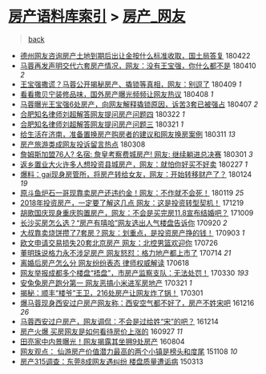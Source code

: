 [房产语料库索引](../../README.md)  > [房产_网友](房产_网友.md)
====
> [back](../README.md)

- [德州网友咨询房产土地到期后出让金按什么标准收取，国土局答复](http://jkwz.applinzi.com/ittc/7094174196462781456.html#%E5%BE%B7%E5%B7%9E%E7%BD%91%E5%8F%8B%E5%92%A8%E8%AF%A2%E6%88%BF%E4%BA%A7%E5%9C%9F%E5%9C%B0%E5%88%B0%E6%9C%9F%E5%90%8E%E5%87%BA%E8%AE%A9%E9%87%91%E6%8C%89%E4%BB%80%E4%B9%88%E6%A0%87%E5%87%86%E6%94%B6%E5%8F%96%EF%BC%8C%E5%9B%BD%E5%9C%9F%E5%B1%80%E7%AD%94%E5%A4%8D) 180422  
- [马蓉再发声明交代六套房产情况，网友：没有王宝强，你什么都不是](http://jkwz.applinzi.com/ittc/7090278293783970826.html#%E9%A9%AC%E8%93%89%E5%86%8D%E5%8F%91%E5%A3%B0%E6%98%8E%E4%BA%A4%E4%BB%A3%E5%85%AD%E5%A5%97%E6%88%BF%E4%BA%A7%E6%83%85%E5%86%B5%EF%BC%8C%E7%BD%91%E5%8F%8B%EF%BC%9A%E6%B2%A1%E6%9C%89%E7%8E%8B%E5%AE%9D%E5%BC%BA%EF%BC%8C%E4%BD%A0%E4%BB%80%E4%B9%88%E9%83%BD%E4%B8%8D%E6%98%AF) 180410 *2* 
- [王宝强撒谎？马蓉公开揭秘房产、撬锁等真相，网友：别逗了](http://jkwz.applinzi.com/ittc/7089952252569846801.html#%E7%8E%8B%E5%AE%9D%E5%BC%BA%E6%92%92%E8%B0%8E%EF%BC%9F%E9%A9%AC%E8%93%89%E5%85%AC%E5%BC%80%E6%8F%AD%E7%A7%98%E6%88%BF%E4%BA%A7%E3%80%81%E6%92%AC%E9%94%81%E7%AD%89%E7%9C%9F%E7%9B%B8%EF%BC%8C%E7%BD%91%E5%8F%8B%EF%BC%9A%E5%88%AB%E9%80%97%E4%BA%86) 180409 *1* 
- [看看撒贝宁装修品味，国外房产曝光频频让网友热议](http://jkwz.applinzi.com/ittc/7089232696935187463.html#%E7%9C%8B%E7%9C%8B%E6%92%92%E8%B4%9D%E5%AE%81%E8%A3%85%E4%BF%AE%E5%93%81%E5%91%B3%EF%BC%8C%E5%9B%BD%E5%A4%96%E6%88%BF%E4%BA%A7%E6%9B%9D%E5%85%89%E9%A2%91%E9%A2%91%E8%AE%A9%E7%BD%91%E5%8F%8B%E7%83%AD%E8%AE%AE) 180408 *1* 
- [马蓉曝光王宝强6处房产，向网友解释撬锁原因，诉苦3套已被强占](http://jkwz.applinzi.com/ittc/7089297220656694279.html#%E9%A9%AC%E8%93%89%E6%9B%9D%E5%85%89%E7%8E%8B%E5%AE%9D%E5%BC%BA6%E5%A4%84%E6%88%BF%E4%BA%A7%EF%BC%8C%E5%90%91%E7%BD%91%E5%8F%8B%E8%A7%A3%E9%87%8A%E6%92%AC%E9%94%81%E5%8E%9F%E5%9B%A0%EF%BC%8C%E8%AF%89%E8%8B%A63%E5%A5%97%E5%B7%B2%E8%A2%AB%E5%BC%BA%E5%8D%A0) 180407 *2* 
- [合肥知名律师刘超解答网友提问房产问题四](http://jkwz.applinzi.com/ittc/7083410973446898695.html#%E5%90%88%E8%82%A5%E7%9F%A5%E5%90%8D%E5%BE%8B%E5%B8%88%E5%88%98%E8%B6%85%E8%A7%A3%E7%AD%94%E7%BD%91%E5%8F%8B%E6%8F%90%E9%97%AE%E6%88%BF%E4%BA%A7%E9%97%AE%E9%A2%98%E5%9B%9B) 180322 *1* 
- [合肥知名律师刘超解答网友提问房产问题三](http://jkwz.applinzi.com/ittc/7083006460449784842.html#%E5%90%88%E8%82%A5%E7%9F%A5%E5%90%8D%E5%BE%8B%E5%B8%88%E5%88%98%E8%B6%85%E8%A7%A3%E7%AD%94%E7%BD%91%E5%8F%8B%E6%8F%90%E9%97%AE%E6%88%BF%E4%BA%A7%E9%97%AE%E9%A2%98%E4%B8%89) 180321 *1* 
- [给生活在济南，准备置换房产购房者的建议和网友换房案例](http://jkwz.applinzi.com/ittc/7079291385809470475.html#%E7%BB%99%E7%94%9F%E6%B4%BB%E5%9C%A8%E6%B5%8E%E5%8D%97%EF%BC%8C%E5%87%86%E5%A4%87%E7%BD%AE%E6%8D%A2%E6%88%BF%E4%BA%A7%E8%B4%AD%E6%88%BF%E8%80%85%E7%9A%84%E5%BB%BA%E8%AE%AE%E5%92%8C%E7%BD%91%E5%8F%8B%E6%8D%A2%E6%88%BF%E6%A1%88%E4%BE%8B) 180311 *13* 
- [房产旅游类成网友投诉留言热点](http://jkwz.applinzi.com/ittc/7078020267672863755.html#%E6%88%BF%E4%BA%A7%E6%97%85%E6%B8%B8%E7%B1%BB%E6%88%90%E7%BD%91%E5%8F%8B%E6%8A%95%E8%AF%89%E7%95%99%E8%A8%80%E7%83%AD%E7%82%B9) 180308  
- [詹姆斯加盟76人? 名宿: 詹皇考察费城房产! 网友: 继续躺进总决赛](http://jkwz.applinzi.com/ittc/7075561116220785670.html#%E8%A9%B9%E5%A7%86%E6%96%AF%E5%8A%A0%E7%9B%9F76%E4%BA%BA%3F+%E5%90%8D%E5%AE%BF%3A+%E8%A9%B9%E7%9A%87%E8%80%83%E5%AF%9F%E8%B4%B9%E5%9F%8E%E6%88%BF%E4%BA%A7%21+%E7%BD%91%E5%8F%8B%3A+%E7%BB%A7%E7%BB%AD%E8%BA%BA%E8%BF%9B%E6%80%BB%E5%86%B3%E8%B5%9B) 180301 *3* 
- [返乡置业大火许多人想投资县城房产，网友：就怕你好买不好卖](http://jkwz.applinzi.com/ittc/7074820842834101265.html#%E8%BF%94%E4%B9%A1%E7%BD%AE%E4%B8%9A%E5%A4%A7%E7%81%AB%E8%AE%B8%E5%A4%9A%E4%BA%BA%E6%83%B3%E6%8A%95%E8%B5%84%E5%8E%BF%E5%9F%8E%E6%88%BF%E4%BA%A7%EF%BC%8C%E7%BD%91%E5%8F%8B%EF%BC%9A%E5%B0%B1%E6%80%95%E4%BD%A0%E5%A5%BD%E4%B9%B0%E4%B8%8D%E5%A5%BD%E5%8D%96) 180227 *1* 
- [爆料：gai现身房管所，将房产转给女友，网友：开始转移财产了？](http://jkwz.applinzi.com/ittc/7062153359551628305.html#%E7%88%86%E6%96%99%EF%BC%9Agai%E7%8E%B0%E8%BA%AB%E6%88%BF%E7%AE%A1%E6%89%80%EF%BC%8C%E5%B0%86%E6%88%BF%E4%BA%A7%E8%BD%AC%E7%BB%99%E5%A5%B3%E5%8F%8B%EF%BC%8C%E7%BD%91%E5%8F%8B%EF%BC%9A%E5%BC%80%E5%A7%8B%E8%BD%AC%E7%A7%BB%E8%B4%A2%E4%BA%A7%E4%BA%86%EF%BC%9F) 180124 *19* 
- [原斗鱼炉石一哥现靠卖房产还违约金！网友：不作就不会死！](http://jkwz.applinzi.com/ittc/7060087722905961482.html#%E5%8E%9F%E6%96%97%E9%B1%BC%E7%82%89%E7%9F%B3%E4%B8%80%E5%93%A5%E7%8E%B0%E9%9D%A0%E5%8D%96%E6%88%BF%E4%BA%A7%E8%BF%98%E8%BF%9D%E7%BA%A6%E9%87%91%EF%BC%81%E7%BD%91%E5%8F%8B%EF%BC%9A%E4%B8%8D%E4%BD%9C%E5%B0%B1%E4%B8%8D%E4%BC%9A%E6%AD%BB%EF%BC%81) 180119 *25* 
- [2018年投资房产，一定要了解这几点 网友：这是投资转型契机！](http://jkwz.applinzi.com/ittc/7048838035305661456.html#2018%E5%B9%B4%E6%8A%95%E8%B5%84%E6%88%BF%E4%BA%A7%EF%BC%8C%E4%B8%80%E5%AE%9A%E8%A6%81%E4%BA%86%E8%A7%A3%E8%BF%99%E5%87%A0%E7%82%B9+%E7%BD%91%E5%8F%8B%EF%BC%9A%E8%BF%99%E6%98%AF%E6%8A%95%E8%B5%84%E8%BD%AC%E5%9E%8B%E5%A5%91%E6%9C%BA%EF%BC%81) 171219  
- [胡歌国庆现身重庆购置房产，网友：不会是买完房11.8宣布结婚吧？](http://jkwz.applinzi.com/ittc/7022400718600930321.html#%E8%83%A1%E6%AD%8C%E5%9B%BD%E5%BA%86%E7%8E%B0%E8%BA%AB%E9%87%8D%E5%BA%86%E8%B4%AD%E7%BD%AE%E6%88%BF%E4%BA%A7%EF%BC%8C%E7%BD%91%E5%8F%8B%EF%BC%9A%E4%B8%8D%E4%BC%9A%E6%98%AF%E4%B9%B0%E5%AE%8C%E6%88%BF11.8%E5%AE%A3%E5%B8%83%E7%BB%93%E5%A9%9A%E5%90%A7%EF%BC%9F) 171009  
- [长沙买房怎么选？“房产有嘻哈”网友选出人气楼盘告诉你](http://jkwz.applinzi.com/ittc/7015170963040371728.html#%E9%95%BF%E6%B2%99%E4%B9%B0%E6%88%BF%E6%80%8E%E4%B9%88%E9%80%89%EF%BC%9F%E2%80%9C%E6%88%BF%E4%BA%A7%E6%9C%89%E5%98%BB%E5%93%88%E2%80%9D%E7%BD%91%E5%8F%8B%E9%80%89%E5%87%BA%E4%BA%BA%E6%B0%94%E6%A5%BC%E7%9B%98%E5%91%8A%E8%AF%89%E4%BD%A0) 170920 *2* 
- [大叔靠卖烧饼攒了7套房？网友：划重点，是投资房产挣的钱！](http://jkwz.applinzi.com/ittc/7009027701128823824.html#%E5%A4%A7%E5%8F%94%E9%9D%A0%E5%8D%96%E7%83%A7%E9%A5%BC%E6%94%92%E4%BA%867%E5%A5%97%E6%88%BF%EF%BC%9F%E7%BD%91%E5%8F%8B%EF%BC%9A%E5%88%92%E9%87%8D%E7%82%B9%EF%BC%8C%E6%98%AF%E6%8A%95%E8%B5%84%E6%88%BF%E4%BA%A7%E6%8C%A3%E7%9A%84%E9%92%B1%EF%BC%81) 170903 *1* 
- [欧文申请交易损失20套北京房产 网友：北控男篮欢迎你](http://jkwz.applinzi.com/ittc/6994576067292300304.html#%E6%AC%A7%E6%96%87%E7%94%B3%E8%AF%B7%E4%BA%A4%E6%98%93%E6%8D%9F%E5%A4%B120%E5%A5%97%E5%8C%97%E4%BA%AC%E6%88%BF%E4%BA%A7+%E7%BD%91%E5%8F%8B%EF%BC%9A%E5%8C%97%E6%8E%A7%E7%94%B7%E7%AF%AE%E6%AC%A2%E8%BF%8E%E4%BD%A0) 170726  
- [董明珠说格力永不涉足房产 网友怒怼：格力地产都上市了](http://jkwz.applinzi.com/ittc/6990098043125629969.html#%E8%91%A3%E6%98%8E%E7%8F%A0%E8%AF%B4%E6%A0%BC%E5%8A%9B%E6%B0%B8%E4%B8%8D%E6%B6%89%E8%B6%B3%E6%88%BF%E4%BA%A7+%E7%BD%91%E5%8F%8B%E6%80%92%E6%80%BC%EF%BC%9A%E6%A0%BC%E5%8A%9B%E5%9C%B0%E4%BA%A7%E9%83%BD%E4%B8%8A%E5%B8%82%E4%BA%86) 170714 *21* 
- [离婚后房产怎么分 网友纷纷表态 律师权威解读](http://jkwz.applinzi.com/ittc/6980445513676489732.html#%E7%A6%BB%E5%A9%9A%E5%90%8E%E6%88%BF%E4%BA%A7%E6%80%8E%E4%B9%88%E5%88%86+%E7%BD%91%E5%8F%8B%E7%BA%B7%E7%BA%B7%E8%A1%A8%E6%80%81+%E5%BE%8B%E5%B8%88%E6%9D%83%E5%A8%81%E8%A7%A3%E8%AF%BB) 170618  
- [网友举报成都多个楼盘“捂盘”，市房产监察支队：无法处罚！](http://jkwz.applinzi.com/ittc/6950881317079221252.html#%E7%BD%91%E5%8F%8B%E4%B8%BE%E6%8A%A5%E6%88%90%E9%83%BD%E5%A4%9A%E4%B8%AA%E6%A5%BC%E7%9B%98%E2%80%9C%E6%8D%82%E7%9B%98%E2%80%9D%EF%BC%8C%E5%B8%82%E6%88%BF%E4%BA%A7%E7%9B%91%E5%AF%9F%E6%94%AF%E9%98%9F%EF%BC%9A%E6%97%A0%E6%B3%95%E5%A4%84%E7%BD%9A%EF%BC%81) 170330 *193* 
- [安兔兔房产跑分第一 网友恶搞小米进军房地产](http://jkwz.applinzi.com/ittc/6947530603670012933.html#%E5%AE%89%E5%85%94%E5%85%94%E6%88%BF%E4%BA%A7%E8%B7%91%E5%88%86%E7%AC%AC%E4%B8%80+%E7%BD%91%E5%8F%8B%E6%81%B6%E6%90%9E%E5%B0%8F%E7%B1%B3%E8%BF%9B%E5%86%9B%E6%88%BF%E5%9C%B0%E4%BA%A7) 170321 *1* 
- [揭秘：顺丰“楼爷”王卫，216处房产让网友炸了锅！](http://jkwz.applinzi.com/ittc/6940143891100730372.html#%E6%8F%AD%E7%A7%98%EF%BC%9A%E9%A1%BA%E4%B8%B0%E2%80%9C%E6%A5%BC%E7%88%B7%E2%80%9D%E7%8E%8B%E5%8D%AB%EF%BC%8C216%E5%A4%84%E6%88%BF%E4%BA%A7%E8%AE%A9%E7%BD%91%E5%8F%8B%E7%82%B8%E4%BA%86%E9%94%85%EF%BC%81) 170301  
- [爆马蓉现身西安过户房产网友称：西安空气都不好了，房产不姓宋吧](http://jkwz.applinzi.com/ittc/6912158912500728837.html#%E7%88%86%E9%A9%AC%E8%93%89%E7%8E%B0%E8%BA%AB%E8%A5%BF%E5%AE%89%E8%BF%87%E6%88%B7%E6%88%BF%E4%BA%A7%E7%BD%91%E5%8F%8B%E7%A7%B0%EF%BC%9A%E8%A5%BF%E5%AE%89%E7%A9%BA%E6%B0%94%E9%83%BD%E4%B8%8D%E5%A5%BD%E4%BA%86%EF%BC%8C%E6%88%BF%E4%BA%A7%E4%B8%8D%E5%A7%93%E5%AE%8B%E5%90%A7) 161216 *26* 
- [马蓉西安过户房产，网友调侃：不会是过给姓“宋”的吧？](http://jkwz.applinzi.com/ittc/6911550122709484548.html#%E9%A9%AC%E8%93%89%E8%A5%BF%E5%AE%89%E8%BF%87%E6%88%B7%E6%88%BF%E4%BA%A7%EF%BC%8C%E7%BD%91%E5%8F%8B%E8%B0%83%E4%BE%83%EF%BC%9A%E4%B8%8D%E4%BC%9A%E6%98%AF%E8%BF%87%E7%BB%99%E5%A7%93%E2%80%9C%E5%AE%8B%E2%80%9D%E7%9A%84%E5%90%A7%EF%BC%9F) 161214  
- [房产火爆 买房网友是如何看待房价上涨的](http://jkwz.applinzi.com/ittc/6882558477284672516.html#%E6%88%BF%E4%BA%A7%E7%81%AB%E7%88%86+%E4%B9%B0%E6%88%BF%E7%BD%91%E5%8F%8B%E6%98%AF%E5%A6%82%E4%BD%95%E7%9C%8B%E5%BE%85%E6%88%BF%E4%BB%B7%E4%B8%8A%E6%B6%A8%E7%9A%84) 160927 *11* 
- [田亮家中内景曝光！网友揭露其坐拥9处房产](http://jkwz.applinzi.com/ittc/6862519329375126533.html#%E7%94%B0%E4%BA%AE%E5%AE%B6%E4%B8%AD%E5%86%85%E6%99%AF%E6%9B%9D%E5%85%89%EF%BC%81%E7%BD%91%E5%8F%8B%E6%8F%AD%E9%9C%B2%E5%85%B6%E5%9D%90%E6%8B%A59%E5%A4%84%E6%88%BF%E4%BA%A7) 160804  
- [网友观点： 仙游房产价值潜力最高的两个小镇是榜头和度尾](http://jkwz.applinzi.com/ittc/6762315981682902020.html#%E7%BD%91%E5%8F%8B%E8%A7%82%E7%82%B9%EF%BC%9A+%E4%BB%99%E6%B8%B8%E6%88%BF%E4%BA%A7%E4%BB%B7%E5%80%BC%E6%BD%9C%E5%8A%9B%E6%9C%80%E9%AB%98%E7%9A%84%E4%B8%A4%E4%B8%AA%E5%B0%8F%E9%95%87%E6%98%AF%E6%A6%9C%E5%A4%B4%E5%92%8C%E5%BA%A6%E5%B0%BE) 151108 *10* 
- [房产315调查：东莞8成网友遇纠纷 楼盘质量遭诟病](http://jkwz.applinzi.com/ittc/547650611394645667.html#%E6%88%BF%E4%BA%A7315%E8%B0%83%E6%9F%A5%EF%BC%9A%E4%B8%9C%E8%8E%9E8%E6%88%90%E7%BD%91%E5%8F%8B%E9%81%87%E7%BA%A0%E7%BA%B7+%E6%A5%BC%E7%9B%98%E8%B4%A8%E9%87%8F%E9%81%AD%E8%AF%9F%E7%97%85) 150313  
